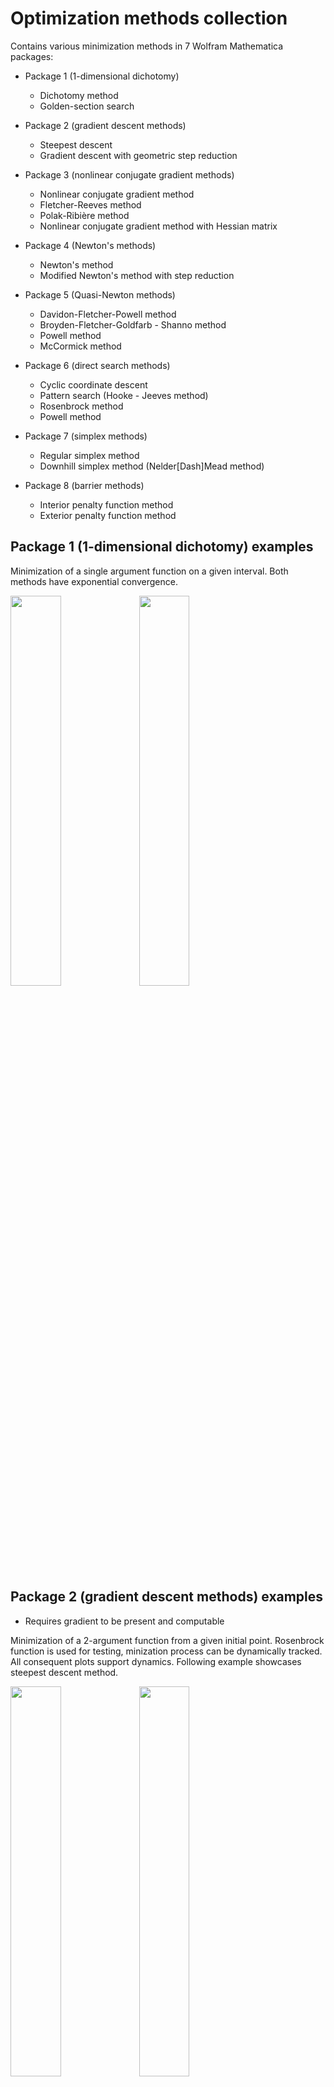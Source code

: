 # Optimization methods collection

Contains various minimization methods in 7 Wolfram Mathematica packages:

* Package 1 (1-dimensional dichotomy)
    * Dichotomy method
    * Golden-section search

* Package 2 (gradient descent methods)
    * Steepest descent
    * Gradient descent with geometric step reduction

* Package 3 (nonlinear conjugate gradient methods)
    * Nonlinear conjugate gradient method
    * Fletcher-Reeves method
    * Polak-Ribière method
    * Nonlinear conjugate gradient method with Hessian matrix

* Package 4 (Newton's methods)
    * Newton's method
    * Modified Newton's method with step reduction

* Package 5 (Quasi-Newton methods)
    * Davidon-Fletcher-Powell method
    * Broyden-Fletcher-Goldfarb - Shanno method
    * Powell method
    * McCormick method

* Package 6 (direct search methods)
    * Cyclic coordinate descent
    * Pattern search (Hooke - Jeeves method)
    * Rosenbrock method
    * Powell method

* Package 7 (simplex methods)
    * Regular simplex method
    * Downhill simplex method (Nelder\[Dash]Mead method)

* Package 8 (barrier methods)
    * Interior penalty function method
    * Exterior penalty function method

## Package 1 (1-dimensional dichotomy) examples

Minimization of a single argument function on a given interval. Both methods have exponential convergence.

<img src="images/package1_functionPlot.png" width=40% height=40%>

<img src="images/package1_dichotomy.png" width=40% height=40%>

## Package 2 (gradient descent methods) examples

* Requires gradient to be present and computable

Minimization of a 2-argument function from a given initial point. Rosenbrock function is used for testing, minization process can be dynamically tracked. All consequent plots support dynamics. Following example showcases steepest descent method.

<img src="images/package2_functionPlot.png" width=40% height=40%>

<img src="images/package2_residual.png" width=40% height=40%>

<img src="images/package2_contours.png" width=40% height=40%>

## Package 3 (nonlinear conjugate gradient methods) examples

* Requires gradient to be present and computable
* Conjugate gradient methods can follow narrow (ill-conditioned) valleys, where the steepest descent method slows down and follows a criss-cross pattern

Minimization of a 2-argument function from a given initial point. Rosenbrock function is used for testing, minization process can be dynamically tracked. Following example showcases nonlinear conjugate gradient method with Hessian matrix.

<img src="images/package3_functionPlot.png" width=40% height=40%>

<img src="images/package3_residual.png" width=40% height=40%>

<img src="images/package3_contours.png" width=40% height=40%>


## Package 4 (Newton's methods) examples

* Requires Hessian to be present and computable
* Newton's method can minimize any polynomial of Nth order in N-1 steps

Minimization of a 2-argument function from a given initial point. Rosenbrock function is used for testing, minization process can be dynamically tracked. Following example showcases modified Newton's method with step reduction.

<img src="images/package4_functionPlot.png" width=40% height=40%>

<img src="images/package4_residual.png" width=40% height=40%>

<img src="images/package4_contours.png" width=40% height=40%>

## Package 5 (Quasi-Newton methods) examples

* Quasi-Newton methods (except McCormick) keep most properties of a regular Newton's method without requiring Hessian computation

Minimization of a 2-argument function from a given initial point. Rosenbrock function is used for testing, minization process can be dynamically tracked. Following example showcases Powell method. 

<img src="images/package5_functionPlot.png" width=40% height=40%>

<img src="images/package5_residual.png" width=40% height=40%>

<img src="images/package5_contours.png" width=40% height=40%>

## Package 6 (direct search methods) examples

* Direct search methods do not require a gradient, thus can be used with non-continuous and non-differentiable functions

Minimization of a 2-argument function from a given initial point. Rosenbrock function is used for testing, minization process can be dynamically tracked. Following example showcases cyclic coordinate descent.

<img src="images/package6_functionPlot.png" width=40% height=40%>

<img src="images/package6_residual.png" width=40% height=40%>

<img src="images/package6_contours.png" width=40% height=40%>

## Package 7 (simplex methods) examples

* Simplex methods do not require a gradient, thus can be used with non-continuous and non-differentiable functions

Minimization of a 2-argument function from a given initial point. Rosenbrock function is used for testing, minization process can be dynamically tracked. Following example showcases Nelder-Mead method.

<img src="images/package7_functionPlot.png" width=40% height=40%>

<img src="images/package7_residual.png" width=40% height=40%>

<img src="images/package7_contours.png" width=40% height=40%>

## Package 8 (barrier methods) examples

* Barrier methods use penalty functions to restrict minimization to a given region g(x, y) < 0
* Through generally reliable, a large step enough can overshoot the barrier, which leads to a longer convergence

Minimization of a 2-argument function from a given initial point restricted to a region. Rosenbrock function is used for testing. Following example showcases exterior barrier method.

<img src="images/package8_functionPlot.png" width=40% height=40%>

<img src="images/package8_exterior_contours1.png" width=40% height=40%>

<img src="images/package8_exterior_contours2.png" width=40% height=40%>

<img src="images/package8_exterior_penaltyPlot.png" width=40% height=40%>

The same problem with interior barriers:

<img src="images/package8_interior_contours1.png" width=40% height=40%>

<img src="images/package8_interior_contours2.png" width=40% height=40%>

<img src="images/package8_interior_penaltyPlot.png" width=40% height=40%>

## Usage

Config parameters at the top of each package to select function, method, precision, starting point, boundarier and etc. Minimization can be tracked real-time and most consequent plots support dynamics.

## Requirements

To launch Mathematica packages one may need a valid Wolfram Mathematica license. As an alternative packages can be converted to Jypiter notebooks and executed with Wolfram Lang.

## Version History

* 01.01
    * Translated package 8, converted notebook to Mathematica package
    * Final touches to docs and comments

* 00.06
    * Translated package 7, converted notebook to Mathematica package

* 00.05
    * Translated package 6, converted notebook to Mathematica package
    * Improved method descriptions

* 00.04
    * Translated package 5, converted notebook to Mathematica package

* 00.03
    * Translated package 4, converted notebook to Mathematica package

* 00.02
    * Translated package 3, converted notebook to Mathematica package

* 00.01
    * Translated package 1, altered some plotting methods, converted notebook to Mathematica package
    * Translated package 2, altered some plotting methods, converted notebook to Mathematica package

## License

This project is licensed under the MIT License - see the LICENSE.md file for details
